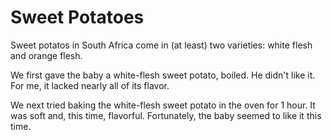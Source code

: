# Sweet Potatoes

Sweet potatos in South Africa come in (at least) two varieties: white flesh and
orange flesh.

We first gave the baby a white-flesh sweet potato, boiled. He didn't like it.
For me, it lacked nearly all of its flavor.

We next tried baking the white-flesh sweet potato in the oven for 1 hour. It was
soft and, this time, flavorful. Fortunately, the baby seemed to like it this
time.

